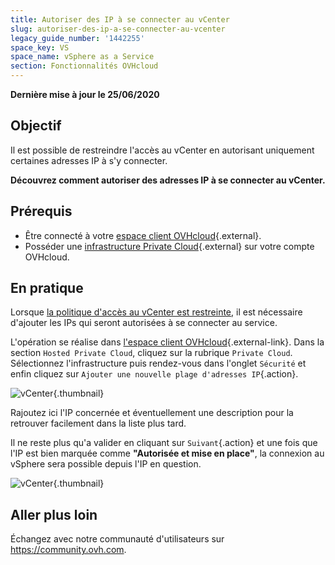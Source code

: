 ```yaml
---
title: Autoriser des IP à se connecter au vCenter
slug: autoriser-des-ip-a-se-connecter-au-vcenter
legacy_guide_number: '1442255'
space_key: VS
space_name: vSphere as a Service
section: Fonctionnalités OVHcloud
---
```


**Dernière mise à jour le 25/06/2020**

## Objectif

Il est possible de restreindre l'accès au vCenter en autorisant uniquement certaines adresses IP à s'y connecter. 

**Découvrez comment autoriser des adresses IP à se connecter au vCenter.**

## Prérequis

* Être connecté à votre [espace client OVHcloud](https://www.ovh.com/auth/?action=gotomanager&from=https://www.ovh.com/fr/&ovhSubsidiary=fr){.external}.
* Posséder une [infrastructure Private Cloud](https://www.ovhcloud.com/fr/enterprise/products/hosted-private-cloud/){.external} sur votre compte OVHcloud.

## En pratique

Lorsque [la politique d'accès au vCenter est restreinte](../changer-la-politique-d-acces-au-vcenter/), il est nécessaire d'ajouter les IPs qui seront autorisées à se connecter au service.

L'opération se réalise dans [l'espace client OVHcloud](https://www.ovh.com/auth/?action=gotomanager&from=https://www.ovh.com/fr/&ovhSubsidiary=fr){.external-link}. Dans la section `Hosted Private Cloud`, cliquez sur la rubrique `Private Cloud`. Sélectionnez l'infrastructure puis rendez-vous dans l'onglet `Sécurité` et enfin cliquez sur `Ajouter une nouvelle plage d'adresses IP`{.action}.

![vCenter](images/restrictIP.JPG){.thumbnail}

Rajoutez ici l'IP concernée et éventuellement une description pour la retrouver facilement dans la liste plus tard.

Il ne reste plus qu'a valider en cliquant sur `Suivant`{.action} et une fois que l'IP est bien marquée comme **"Autorisée et mise en place"**, la connexion au vSphere sera possible depuis l'IP en question.

![vCenter](images/restrictIP2.JPG){.thumbnail}

## Aller plus loin

Échangez avec notre communauté d'utilisateurs sur <https://community.ovh.com>.
